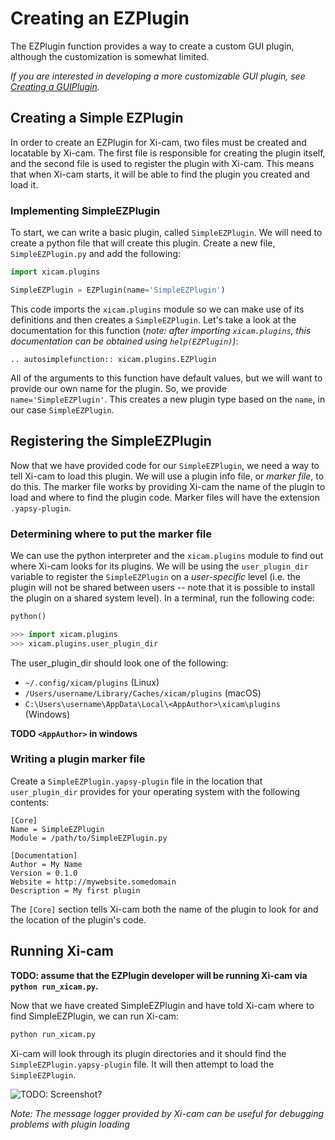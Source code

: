 # Creating an EZPlugin

The EZPlugin function provides a way to create a custom GUI plugin, although the 
customization is somewhat limited. 

*If you are interested in developing a more customizable GUI plugin, see [Creating a GUIPlugin](guiPlugin.md).*

## Creating a Simple EZPlugin

In order to create an EZPlugin for Xi-cam, two files must be created and 
locatable by Xi-cam. The first file is responsible for creating the plugin
itself, and the second file is used to register the plugin with Xi-cam. This 
means that when Xi-cam starts, it will be able to find the plugin you created 
and load it.

### Implementing SimpleEZPlugin

To start, we can write a basic plugin, called `SimpleEZPlugin`.
We will need to create a python file that will create this plugin.
Create a new file, `SimpleEZPlugin.py` and add the following:

```python
import xicam.plugins

SimpleEZPlugin = EZPlugin(name='SimpleEZPlugin')

```

This code imports the `xicam.plugins` module so we can make use of its 
definitions and then creates a `SimpleEZPlugin`. Let's take a look 
at the documentation for this function (*note: after importing `xicam.plugins`, 
this documentation can be obtained using ```help(EZPlugin)```)*:

```eval_rst
.. autosimplefunction:: xicam.plugins.EZPlugin
```

All of the arguments to this function have default values, but we will want
to provide our own name for the plugin. So, we provide `name='SimpleEZPlugin'`.
This creates a new plugin type based on the `name`, in our case `SimpleEZPlugin`.

## Registering the SimpleEZPlugin

Now that we have provided code for our `SimpleEZPlugin`, we need a way to tell
Xi-cam to load this plugin. We will use a plugin info file, or *marker file*, to
do this. The marker file works by providing Xi-cam the name of the plugin to
load and where to find the plugin code. Marker files will have the 
extension `.yapsy-plugin`.

### Determining where to put the marker file

We can use the python interpreter and the `xicam.plugins` module to find out
where Xi-cam looks for its plugins. We will be using the `user_plugin_dir`
variable to register the `SimpleEZPlugin` on a *user-specific* level (i.e. 
the plugin will not be shared between users -- note that it is possible to
install the plugin on a shared system level). 
In a terminal, run the following code:

```python
python()

>>> import xicam.plugins
>>> xicam.plugins.user_plugin_dir
```

The user_plugin_dir should look one of the following:

* `~/.config/xicam/plugins` (Linux)
* `/Users/username/Library/Caches/xicam/plugins` (macOS)
* `C:\Users\username\AppData\Local\<AppAuthor>\xicam\plugins` (Windows)

**TODO `<AppAuthor>` in windows**

### Writing a plugin marker file

Create a `SimpleEZPlugin.yapsy-plugin` file in the location that
`user_plugin_dir` provides for your operating system with the following 
contents:

```
[Core]
Name = SimpleEZPlugin
Module = /path/to/SimpleEZPlugin.py

[Documentation]
Author = My Name
Version = 0.1.0
Website = http://mywebsite.somedomain
Description = My first plugin

```

The `[Core]` section tells Xi-cam both the name of the plugin to look for and
the location of the plugin's code.

## Running Xi-cam

**TODO: assume that the EZPlugin developer will be running Xi-cam via
`python run_xicam.py`.**

Now that we have created SimpleEZPlugin and have told Xi-cam where to find
SimpleEZPlugin, we can run Xi-cam:

```python
python run_xicam.py
```

Xi-cam will look through its plugin directories and it should find the
`SimpleEZPlugin.yapsy-plugin` file. It will then attempt to load the 
`SimpleEZPlugin`.

![TODO: Screenshot?](file:///Users/ian/repos/Xi-cam.gui/xicam/gui/static/icons/cake.png)

*Note: The message logger provided by Xi-cam can be useful for debugging 
problems with plugin loading*

